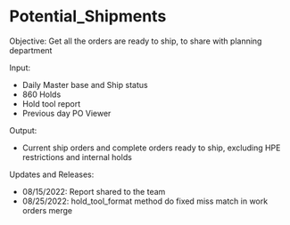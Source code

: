# Potential_Shipments

Objective:
Get all the orders are ready to ship, to share with planning department

Input:

 * Daily Master base and Ship status
 * 860 Holds
 * Hold tool report
 * Previous day PO Viewer

Output:

  * Current ship orders and complete orders ready to ship, excluding HPE restrictions and internal holds

Updates and Releases:

  * 08/15/2022: Report shared to the team
  * 08/25/2022: hold_tool_format method do fixed miss match in work orders merge